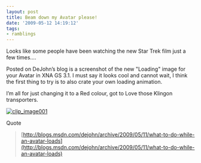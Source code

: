 ```yaml
---
layout: post
title: Beam down my Avatar please!
date: '2009-05-12 14:19:12'
tags:
- ramblings
---
```


  Looks like some people have been watching the new Star Trek film just a few times….

Posted on DeJohn’s blog is a screenshot of the new "Loading" image for your Avatar in XNA GS 3.1.  I must say it looks cool and cannot wait, I think the first thing to try is to also crate your own loading animation.

I’m all for just changing it to a Red colour, got to Love those Klingon transporters.

[![clip_image001](http://blogs.msdn.com/blogfiles/dejohn/WindowsLiveWriter/Whattodowhileanavatarloads_9CBE/clip_image001.jpg)](http://blogs.msdn.com/blogfiles/dejohn/WindowsLiveWriter/Whattodowhileanavatarloads_9CBE/clip_image001_2.jpg)

 

Quote

> [http://blogs.msdn.com/dejohn/archive/2009/05/11/what-to-do-while-an-avatar-loads](http://blogs.msdn.com/dejohn/archive/2009/05/11/what-to-do-while-an-avatar-loads)

